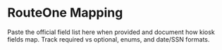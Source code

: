 # RouteOne Mapping
Paste the official field list here when provided and document how kiosk fields map. Track required vs optional, enums, and date/SSN formats.
